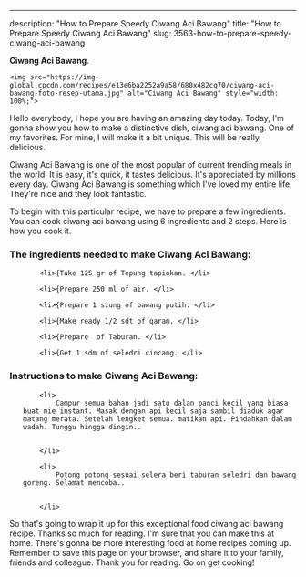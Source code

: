---
description: "How to Prepare Speedy Ciwang Aci Bawang"
title: "How to Prepare Speedy Ciwang Aci Bawang"
slug: 3563-how-to-prepare-speedy-ciwang-aci-bawang

<p>
	<strong>Ciwang Aci Bawang</strong>. 
	
</p>
<p>
	
	<img src="https://img-global.cpcdn.com/recipes/e13e6ba2252a9a58/680x482cq70/ciwang-aci-bawang-foto-resep-utama.jpg" alt="Ciwang Aci Bawang" style="width: 100%;">
	
	
</p>
<p>
	Hello everybody, I hope you are having an amazing day today. Today, I'm gonna show you how to make a distinctive dish, ciwang aci bawang. One of my favorites. For mine, I will make it a bit unique. This will be really delicious.
</p>
	
<p>
	Ciwang Aci Bawang is one of the most popular of current trending meals in the world. It is easy, it's quick, it tastes delicious. It's appreciated by millions every day. Ciwang Aci Bawang is something which I've loved my entire life. They're nice and they look fantastic.
</p>
<p>
	
</p>

<p>
To begin with this particular recipe, we have to prepare a few ingredients. You can cook ciwang aci bawang using 6 ingredients and 2 steps. Here is how you cook it.
</p>

<h3>The ingredients needed to make Ciwang Aci Bawang:</h3>

<ol>
	
		<li>{Take 125 gr of Tepung tapiokan. </li>
	
		<li>{Prepare 250 ml of air. </li>
	
		<li>{Prepare 1 siung of bawang putih. </li>
	
		<li>{Make ready 1/2 sdt of garam. </li>
	
		<li>{Prepare  of Taburan. </li>
	
		<li>{Get 1 sdm of seledri cincang. </li>
	
</ol>
<p>
	
</p>

<h3>Instructions to make Ciwang Aci Bawang:</h3>

<ol>
	
		<li>
			Campur semua bahan jadi satu dalan panci kecil yang biasa buat mie instant. Masak dengan api kecil saja sambil diaduk agar matang merata. Setelah lengket semua. matikan api. Pindahkan dalam wadah. Tunggu hingga dingin..
			
			
		</li>
	
		<li>
			Potong potong sesuai selera beri taburan seledri dan bawang goreng. Selamat mencoba..
			
			
		</li>
	
</ol>

<p>
	
</p>

<p>
	So that's going to wrap it up for this exceptional food ciwang aci bawang recipe. Thanks so much for reading. I'm sure that you can make this at home. There's gonna be more interesting food at home recipes coming up. Remember to save this page on your browser, and share it to your family, friends and colleague. Thank you for reading. Go on get cooking!
</p>
